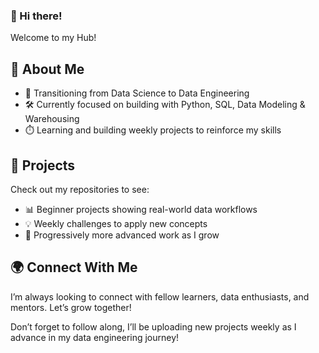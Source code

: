 ### 👋 Hi there!
Welcome to my Hub! 

## 🚀 About Me

- 🔄 Transitioning from Data Science to Data Engineering
- 🛠️ Currently focused on building with Python, SQL, Data Modeling & Warehousing
- ⏱️ Learning and building weekly projects to reinforce my skills

## 🧩 Projects

Check out my repositories to see:
- 📊 Beginner projects showing real-world data workflows
- 💡 Weekly challenges to apply new concepts
- 🌱 Progressively more advanced work as I grow

## 🌍 Connect With Me
I’m always looking to connect with fellow learners, data enthusiasts, and mentors. Let’s grow together!

Don’t forget to follow along, I’ll be uploading new projects weekly as I advance in my data engineering journey!

<!--
**tahmee/tahmee** is a ✨ _special_ ✨ repository because its `README.md` (this file) appears on your GitHub profile.

Here are some ideas to get you started:
I'm Susan
i'm a Data Scientist 
- 🔭 I’m currently working on ...
- 🌱 I’m currently learning ...
- 👯 I’m looking to collaborate on ...
- 🤔 I’m looking for help with ...
- 💬 Ask me about ...
- 📫 How to reach me: ...
- 😄 Pronouns: ...
- ⚡ Fun fact: ...
-->
